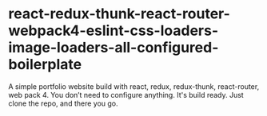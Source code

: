 # react-redux-thunk-react-router-webpack4-eslint-css-loaders-image-loaders-all-configured-boilerplate
A simple portfolio website build with react, redux, redux-thunk, react-router, web pack 4. You don’t need to configure anything. It's build ready. Just clone the repo, and there you go.
